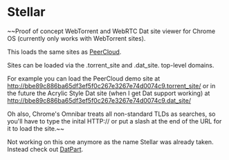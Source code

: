 # Stellar
~~Proof of concept WebTorrent and WebRTC Dat site viewer for Chrome OS (currently only works with WebTorrent sites).

This loads the same sites as [PeerCloud](https://github.com/jhiesey/peercloud).

Sites can be loaded via the .torrent_site and .dat_site. top-level domains.

For example you can load the PeerCloud demo site at http://bbe89c886ba65df3ef5f0c267e3267e74d0074c9.torrent_site/ or in the future the Acrylic Style Dat site (when I get Dat support working) at http://bbe89c886ba65df3ef5f0c267e3267e74d0074c9.dat_site/

Oh also, Chrome's Omnibar treats all non-standard TLDs as searches, so you'll have to type the inital HTTP:// or put a slash at the end of the URL for it to load the site.~~

Not working on this one anymore as the name Stellar was already taken. Instead check out [DatPart](https://github.com/hughisaacs2/DatPart).
